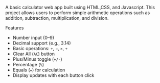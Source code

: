 A basic calculator web app built using HTML,CSS, and Javascript. This project allows users to perform simple arithmetic operations such as addition, subtraction, multiplication, and division.

Features
- Number input (0–9)
- Decimal support (e.g., 3.14)
- Basic operations: `+`, `−`, `×`, `÷`
- Clear All (`AC`) button
- Plus/Minus toggle (`+/-`)
- Percentage (`%`)
- Equals (`=`) for calculation
- Display updates with each button click
